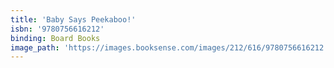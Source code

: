 ```yaml
---
title: 'Baby Says Peekaboo!'
isbn: '9780756616212'
binding: Board Books
image_path: 'https://images.booksense.com/images/212/616/9780756616212.jpg'
---
```



